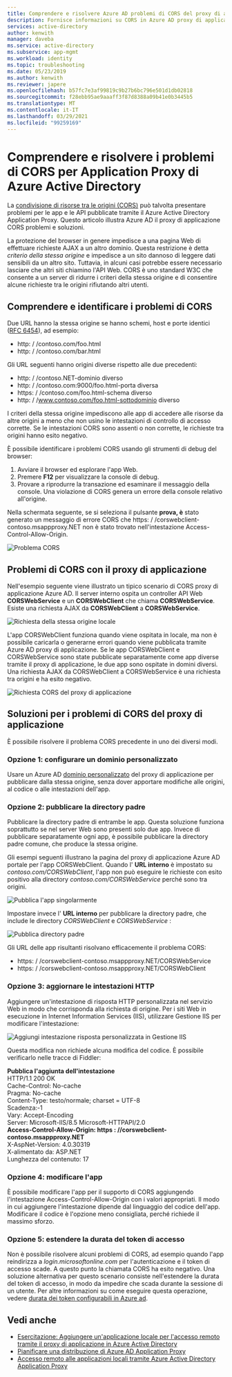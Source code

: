 ```yaml
---
title: Comprendere e risolvere Azure AD problemi di CORS del proxy di applicazione
description: Fornisce informazioni su CORS in Azure AD proxy di applicazione e su come identificare e risolvere i problemi di CORS.
services: active-directory
author: kenwith
manager: daveba
ms.service: active-directory
ms.subservice: app-mgmt
ms.workload: identity
ms.topic: troubleshooting
ms.date: 05/23/2019
ms.author: kenwith
ms.reviewer: japere
ms.openlocfilehash: b57fc7e3af99819c9b27b6bc796e501d1db02818
ms.sourcegitcommit: f28ebb95ae9aaaff3f87d8388a09b41e0b3445b5
ms.translationtype: MT
ms.contentlocale: it-IT
ms.lasthandoff: 03/29/2021
ms.locfileid: "99259169"
---
```

# <a name="understand-and-solve-azure-active-directory-application-proxy-cors-issues"></a>Comprendere e risolvere i problemi di CORS per Application Proxy di Azure Active Directory

La [condivisione di risorse tra le origini (CORS)](https://www.w3.org/TR/cors/) può talvolta presentare problemi per le app e le API pubblicate tramite il Azure Active Directory Application Proxy. Questo articolo illustra Azure AD il proxy di applicazione CORS problemi e soluzioni.

La protezione del browser in genere impedisce a una pagina Web di effettuare richieste AJAX a un altro dominio. Questa restrizione è detta *criterio della stessa origine* e impedisce a un sito dannoso di leggere dati sensibili da un altro sito. Tuttavia, in alcuni casi potrebbe essere necessario lasciare che altri siti chiamino l'API Web. CORS è uno standard W3C che consente a un server di ridurre i criteri della stessa origine e di consentire alcune richieste tra le origini rifiutando altri utenti.

## <a name="understand-and-identify-cors-issues"></a>Comprendere e identificare i problemi di CORS

Due URL hanno la stessa origine se hanno schemi, host e porte identici ([RFC 6454](https://tools.ietf.org/html/rfc6454)), ad esempio:

-   http: \/ /contoso.com/foo.html
-   http: \/ /contoso.com/bar.html

Gli URL seguenti hanno origini diverse rispetto alle due precedenti:

-   http: \/ /contoso.NET-dominio diverso
-   http: \/ /contoso.com:9000/foo.html-porta diversa
-   https: \/ /contoso.com/foo.html-schema diverso
-   http: \/ /www.contoso.com/foo.html-sottodominio diverso

I criteri della stessa origine impediscono alle app di accedere alle risorse da altre origini a meno che non usino le intestazioni di controllo di accesso corrette. Se le intestazioni CORS sono assenti o non corrette, le richieste tra origini hanno esito negativo. 

È possibile identificare i problemi CORS usando gli strumenti di debug del browser:

1. Avviare il browser ed esplorare l'app Web.
1. Premere **F12** per visualizzare la console di debug.
1. Provare a riprodurre la transazione ed esaminare il messaggio della console. Una violazione di CORS genera un errore della console relativo all'origine.

Nella schermata seguente, se si seleziona il pulsante **prova, è** stato generato un messaggio di errore CORS che https: \/ /corswebclient-contoso.msappproxy.NET non è stato trovato nell'intestazione Access-Control-Allow-Origin.

![Problema CORS](./media/application-proxy-understand-cors-issues/image3.png)

## <a name="cors-challenges-with-application-proxy"></a>Problemi di CORS con il proxy di applicazione

Nell'esempio seguente viene illustrato un tipico scenario di CORS proxy di applicazione Azure AD. Il server interno ospita un controller API Web **CORSWebService** e un **CORSWebClient** che chiama **CORSWebService**. Esiste una richiesta AJAX da **CORSWebClient** a **CORSWebService**.

![Richiesta della stessa origine locale](./media/application-proxy-understand-cors-issues/image1.png)

L'app CORSWebClient funziona quando viene ospitata in locale, ma non è possibile caricarla o generarne errori quando viene pubblicata tramite Azure AD proxy di applicazione. Se le app CORSWebClient e CORSWebService sono state pubblicate separatamente come app diverse tramite il proxy di applicazione, le due app sono ospitate in domini diversi. Una richiesta AJAX da CORSWebClient a CORSWebService è una richiesta tra origini e ha esito negativo.

![Richiesta CORS del proxy di applicazione](./media/application-proxy-understand-cors-issues/image2.png)

## <a name="solutions-for-application-proxy-cors-issues"></a>Soluzioni per i problemi di CORS del proxy di applicazione

È possibile risolvere il problema CORS precedente in uno dei diversi modi.

### <a name="option-1-set-up-a-custom-domain"></a>Opzione 1: configurare un dominio personalizzato

Usare un Azure AD [dominio personalizzato](./application-proxy-configure-custom-domain.md) del proxy di applicazione per pubblicare dalla stessa origine, senza dover apportare modifiche alle origini, al codice o alle intestazioni dell'app. 

### <a name="option-2-publish-the-parent-directory"></a>Opzione 2: pubblicare la directory padre

Pubblicare la directory padre di entrambe le app. Questa soluzione funziona soprattutto se nel server Web sono presenti solo due app. Invece di pubblicare separatamente ogni app, è possibile pubblicare la directory padre comune, che produce la stessa origine.

Gli esempi seguenti illustrano la pagina del proxy di applicazione Azure AD portale per l'app CORSWebClient.  Quando l' **URL interno** è impostato su *contoso.com/CORSWebClient*, l'app non può eseguire le richieste con esito positivo alla directory *contoso.com/CORSWebService* perché sono tra origini. 

![Pubblica l'app singolarmente](./media/application-proxy-understand-cors-issues/image4.png)

Impostare invece l' **URL interno** per pubblicare la directory padre, che include le directory *CORSWebClient* e *CORSWebService* :

![Pubblica directory padre](./media/application-proxy-understand-cors-issues/image5.png)

Gli URL delle app risultanti risolvano efficacemente il problema CORS:

- https: \/ /corswebclient-contoso.msappproxy.NET/CORSWebService
- https: \/ /corswebclient-contoso.msappproxy.NET/CORSWebClient

### <a name="option-3-update-http-headers"></a>Opzione 3: aggiornare le intestazioni HTTP

Aggiungere un'intestazione di risposta HTTP personalizzata nel servizio Web in modo che corrisponda alla richiesta di origine. Per i siti Web in esecuzione in Internet Information Services (IIS), utilizzare Gestione IIS per modificare l'intestazione:

![Aggiungi intestazione risposta personalizzata in Gestione IIS](./media/application-proxy-understand-cors-issues/image6.png)

Questa modifica non richiede alcuna modifica del codice. È possibile verificarlo nelle tracce di Fiddler:

**Pubblica l'aggiunta dell'intestazione**\
HTTP/1.1 200 OK \
Cache-Control: No-cache \
Pragma: No-cache \
Content-Type: testo/normale; charset = UTF-8 \
Scadenza:-1 \
Vary: Accept-Encoding \
Server: Microsoft-IIS/8.5 Microsoft-HTTPAPI/2.0 \
**Access-Control-Allow-Origin: https \: //corswebclient-contoso.msappproxy.NET**\
X-AspNet-Version: 4.0.30319 \
X-alimentato da: ASP.NET \
Lunghezza del contenuto: 17

### <a name="option-4-modify-the-app"></a>Opzione 4: modificare l'app

È possibile modificare l'app per il supporto di CORS aggiungendo l'intestazione Access-Control-Allow-Origin con i valori appropriati. Il modo in cui aggiungere l'intestazione dipende dal linguaggio del codice dell'app. Modificare il codice è l'opzione meno consigliata, perché richiede il massimo sforzo.

### <a name="option-5-extend-the-lifetime-of-the-access-token"></a>Opzione 5: estendere la durata del token di accesso

Non è possibile risolvere alcuni problemi di CORS, ad esempio quando l'app reindirizza a *login.microsoftonline.com* per l'autenticazione e il token di accesso scade. A questo punto la chiamata CORS ha esito negativo. Una soluzione alternativa per questo scenario consiste nell'estendere la durata del token di accesso, in modo da impedire che scada durante la sessione di un utente. Per altre informazioni su come eseguire questa operazione, vedere [durata dei token configurabili in Azure ad](../develop/active-directory-configurable-token-lifetimes.md).

## <a name="see-also"></a>Vedi anche
- [Esercitazione: Aggiungere un'applicazione locale per l'accesso remoto tramite il proxy di applicazione in Azure Active Directory](application-proxy-add-on-premises-application.md) 
- [Pianificare una distribuzione di Azure AD Application Proxy](application-proxy-deployment-plan.md) 
- [Accesso remoto alle applicazioni locali tramite Azure Active Directory Application Proxy](application-proxy.md)